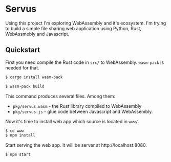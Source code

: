# Servus

Using this project I'm exploring WebAssembly and it's ecosystem. I'm trying to
build a simple file sharing web application using Python, Rust, WebAssmebly
and Javascript.


## Quickstart

First you need compile the Rust code in `src/` to WebAssembly. `wasm-pack` is
needed for that.

``` bash
$ cargo install wasm-pack
```

``` bash
$ wasm-pack build
```

This command produces several files. Among them:

* `pkg/servus.wasm` - the Rust library compiled to WebAssembly
* `pkg/servus.js` - glue code between Javascript and WebAssembly.

Now it's time to install web app which source is located in `www/`.

```bash
$ cd www
$ npm install
```

Start serving the web app. It will be server at http://localhost:8080.

```bash
$ npm start
```
